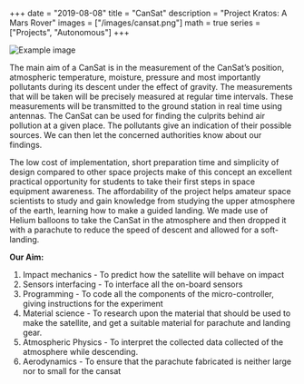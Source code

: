 +++
date = "2019-08-08"
title = "CanSat"
description = "Project Kratos: A Mars Rover"
images = ["/images/cansat.png"]
math = true
series = ["Projects", "Autonomous"]
+++

![Example image](/images/cansat.png)


The main aim of a CanSat is in the measurement of the CanSat’s position, atmospheric temperature, moisture, pressure and most importantly pollutants during its descent under the effect of gravity. The measurements that will be taken will be precisely measured at regular time intervals. These measurements will be transmitted to the ground station in real time using antennas.
The CanSat can be used for finding the culprits behind air pollution at a given place. The pollutants give an indication of their possible sources. We can then let the concerned authorities know about our findings.

The low cost of implementation, short preparation time and simplicity of design compared to other space projects make of this concept an excellent practical opportunity for students to take their first steps in space equipment awareness. The affordability of the project helps amateur space scientists to study and gain knowledge from studying the upper atmosphere of the earth, learning how to make a guided landing.
We made use of Helium balloons to take the CanSat in the atmosphere and then dropped it with a parachute to reduce the speed of descent and allowed for a soft-landing.

**Our Aim:**
1. Impact mechanics - To predict how the satellite will behave on impact
2. Sensors interfacing - To interface all the on-board sensors
3. Programming - To code all the components of the micro-controller, giving instructions for the experiment
4. Material science - To research upon the material that should be used to make the satellite, and get a suitable material for parachute and landing gear.
5. Atmospheric Physics - To interpret the collected data collected of the atmosphere while descending.
5. Aerodynamics - To ensure that the parachute fabricated is neither large nor to small for the cansat